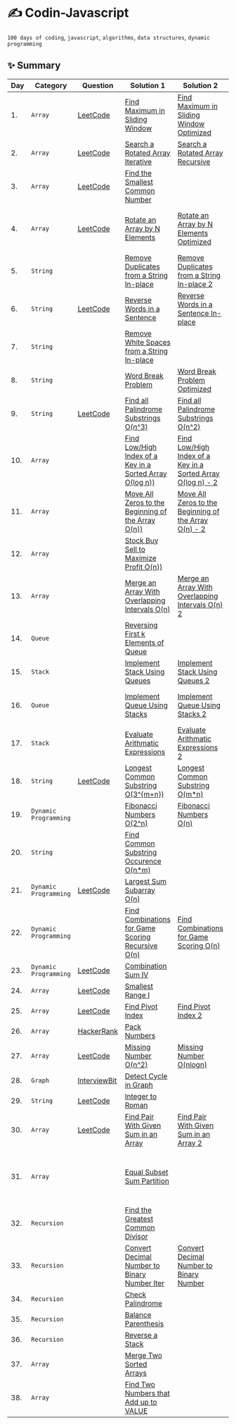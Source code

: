 # ✍️ Codin-Javascript

`100 days of coding`, `javascript`, `algorithms`, `data structures`, `dynamic programming`

✨ Summary
---

| Day | Category | Question | Solution 1 | Solution 2 | Solution 3 |
| --- | -------- | -------- | --------- | --------- | --------- |
| 1. | `Array` | [LeetCode](https://leetcode.com/problems/sliding-window-maximum/) | [Find Maximum in Sliding Window](Arrays/Find-Maximum-in-Sliding-Window.js) | [Find Maximum in Sliding Window Optimized](Arrays/Find-Maximum-in-Sliding-Window-Optimized.js) | |
| 2. | `Array` | [LeetCode](https://leetcode.com/problems/search-in-rotated-sorted-array/) | [Search a Rotated Array Iterative](Arrays/Search-a-Rotated-Array-Iterative.js) | [Search a Rotated Array Recursive](Arrays/Search-a-Rotated-Array-Recursive.js) | |
| 3. | `Array` | [LeetCode](https://leetcode.com/problems/intersection-of-three-sorted-arrays/)  | [Find the Smallest Common Number](Arrays/Find-the-Smallest-Common-Number.js) |  | |
| 4. | `Array` | [LeetCode](https://leetcode.com/problems/rotate-array/) | [Rotate an Array by N Elements](Arrays/Rotate-an-Array-by-N-Elements.js) | [Rotate an Array by N Elements Optimized](Arrays/Rotate-an-Array-by-N-Elements-Optimized.js) | [Rotate an Array by N Elements Optimized-2](Arrays/Rotate-an-Array-by-N-Elements-Optimized-2.js) |
| 5. | `String` |  | [Remove Duplicates from a String In-place](Strings/Remove-Duplicates-from-a-String-Inplace.js) | [Remove Duplicates from a String In-place 2](Strings/Remove-Duplicates-from-a-String-Inplace-2.js) | |
| 6. | `String` | [LeetCode](https://leetcode.com/problems/reverse-words-in-a-string/) | [Reverse Words in a Sentence](Strings/Reverse-Words-in-a-Sentence.js) | [Reverse Words in a Sentence In-place](Strings/Reverse-Words-in-a-Sentence-Inplace.js) | |
| 7. | `String` |  | [Remove White Spaces from a String In-place](Strings/Remove-White-Spaces-from-a-String-Inplace.js) | | |
| 8. | `String` |  | [Word Break Problem](Strings/Word-Break-Problem-Limited.js) | [Word Break Problem Optimized](Strings/Word-Break-Problem-Optimized.js) | |
| 9. | `String` | [LeetCode](https://leetcode.com/problems/palindromic-substrings/) | [Find all Palindrome Substrings O(n^3)](Strings/Find-all-Palindrome-Substrings-O(n^3).js) | [Find all Palindrome Substrings O(n^2)](Strings/Find-all-Palindrome-Substrings-O(n^2).js) | |
| 10. | `Array` |  | [Find Low/High Index of a Key in a Sorted Array O(log n))](Arrays/High-Index-of-a-Key-in-a-Sorted-Array-O(logn).js) | [Find Low/High Index of a Key in a Sorted Array O(log n) - 2](Arrays/High-Index-of-a-Key-in-a-Sorted-Array-O(logn)-2.js) | |
| 11. | `Array` |  | [Move All Zeros to the Beginning of the Array O(n))](Arrays/Move-All-Zeros-to-the-Beginning-of-the-Array-O(logn).js) | [Move All Zeros to the Beginning of the Array O(n) - 2](Arrays/Move-All-Zeros-to-the-Beginning-of-the-Array-O(logn)-2.js) | |
| 12. | `Array` |  | [Stock Buy Sell to Maximize Profit O(n))](Arrays/Stock-Buy-Sell-to-Maximize-Profit-O(n).js) | | |
| 13. | `Array` |  | [Merge an Array With Overlapping Intervals O(n)](Arrays/Merge-an-Array-With-Overlapping-Intervals-O(n).js) | [Merge an Array With Overlapping Intervals O(n) 2](Arrays/Merge-an-Array-With-Overlapping-Intervals-O(n)-2.js) | |
| 14. | `Queue` |  | [Reversing First k Elements of Queue](Stack-and-Queues/Reversing-First-k-Elements-of-Queue.js) | | |
| 15. | `Stack` |  | [Implement Stack Using Queues](Stack-and-Queues/Implement-Stack-Using-Queues.js) | [Implement Stack Using Queues 2](Stack-and-Queues/Implement-Stack-Using-Queues-2.js) | |
| 16. | `Queue` |  | [Implement Queue Using Stacks](Stack-and-Queues/Implement-Queue-Using-Stacks.js) | [Implement Queue Using Stacks 2](Stack-and-Queues/Implement-Queue-Using-Stacks-2.js) | [Implement Queue Using Stacks 3](Stack-and-Queues/Implement-Queue-Using-Stacks-3.js) |
| 17. | `Stack` |  | [Evaluate Arithmatic Expressions](Stack-and-Queues/Evaluate-Arithmatic-Expressions.js) | [Evaluate Arithmatic Expressions 2](Stack-and-Queues/Evaluate-Arithmatic-Expressions-2.js) | |
| 18. | `String` | [LeetCode](https://leetcode.com/accounts/login/?next=/problems/longest-repeating-substring/) | [Longest Common Substring O(3^{m+n})](Strings/Longest-Common-Substring-O(3^{m+n}).js) | [Longest Common Substring O(m*n)](Strings/Longest-Common-Substring-O(m*n).js)  | [Longest Common Substring O(n)](Strings/Longest-Common-Substring-O(n).js) |
| 19. | `Dynamic Programming` |  | [Fibonacci Numbers O(2^n)](Dynamic-Programming/Fibonacci-Numbers-O(2^n).js)  | [Fibonacci Numbers O(n)](Dynamic-Programming/Fibonacci-Numbers-O(n).js) | |
| 20. | `String` |  | [Find Common Substring Occurence O(n*m)](Strings/Find-Common-Substring-Occurence-O(n*m).js) |   |  |
| 21. | `Dynamic Programming` | [LeetCode](https://leetcode.com/problems/maximum-subarray-sum-after-one-operation/)  | [Largest Sum Subarray O(n)](Dynamic-Programming/Largest-Sum-Subarray-O(n).js)  | | |
| 22. | `Dynamic Programming` |  | [Find Combinations for Game Scoring Recursive O(n)](Dynamic-Programming/Find-Combinations-for-Game-Scoring-Recursive-O(n).js) | [Find Combinations for Game Scoring O(n)](Dynamic-Programming/Find-Combinations-for-Game-Scoring-O(n).js)  | |
| 23. | `Dynamic Programming` | [LeetCode](https://leetcode.com/problems/combination-sum-iv/) | [Combination Sum IV](Dynamic-Programming/Combination-Sum-IV.js) |  | |
| 24. | `Array` | [LeetCode](https://leetcode.com/problems/smallest-range-i/)  | [Smallest Range I](Arrays/Smallest-Range-I.js) | | |
| 25. | `Array` | [LeetCode](https://leetcode.com/problems/find-pivot-index/)  | [Find Pivot Index](Arrays/Find-Pivot-Index.js) | [Find Pivot Index 2](Arrays/Find-Pivot-Index-2.js) | |
| 26. | `Array` | [HackerRank](https://www.hackerrank.com/)  | [Pack Numbers](Arrays/Pack-Numbers.js) | | |
| 27. | `Array` | [LeetCode](https://leetcode.com/problems/missing-number/)  |  [Missing Number O(n^2)](Arrays/Missing-Number-O(n^2).js)| [Missing Number O(nlogn)](Arrays/Missing-Number-O(nlogn).js) |[Missing Number O(n)](Arrays/Missing-Number-O(n).js) |
| 28. | `Graph` | [InterviewBit](https://www.interviewbit.com/problems/cycle-in-directed-graph/) | [Detect Cycle in Graph](Graphs/Detect-Cycle-in-Graph.js) |  | |
| 29. | `String` | [LeetCode](https://leetcode.com/problems/integer-to-roman/) | [Integer to Roman](Strings/Integer-to-Roman.js) | | |
| 30. | `Array` | [LeetCode](https://leetcode.com/problems/two-sum/)   | [Find Pair With Given Sum in an Array](Arrays/Find-Pair-With-Given-Sum-in-an-Array.js) | [Find Pair With Given Sum in an Array 2](Arrays/Find-Pair-With-Given-Sum-in-an-Array-2.js)  | |
| 31. | `Array` |  | [Equal Subset Sum Partition](Arrays/Equal-Subset-Sum-Partition.js) |  | [Equal Subset Sum Partition BottomUp DP](Arrays/Equal-Subset-Sum-Partition-BottomUp-DP.js) |
| 32. | `Recursion` |  | [Find the Greatest Common Divisor](Recursion/Find-the-Greatest-Common-Divisor.js) |  |  |
| 33. | `Recursion` |  | [Convert Decimal Number to Binary Number Iter](Recursion/Convert-Decimal-Number-to-Binary-Number-Iter.js) | [Convert Decimal Number to Binary Number](Recursion/Convert-Decimal-Number-to-Binary-Number.js) |  |
| 34. | `Recursion` |  | [Check Palindrome](Recursion/Check-Palindrome.js) |  |  |
| 35. | `Recursion` |  | [Balance Parenthesis](Recursion/Balance-Parenthesis.js) |  |  |
| 36. | `Recursion` |  | [Reverse a Stack](Recursion/Reverse-a-Stack.js) |  |  |
| 37. | `Array` |  | [Merge Two Sorted Arrays](Arrays/Merge-Two-Sorted-Arrays.js) |  |  |
| 38. | `Array` |  | [Find Two Numbers that Add up to VALUE](Arrays/Find-Two-Numbers-that-Add-up-to-VALUE.js) |  |  |